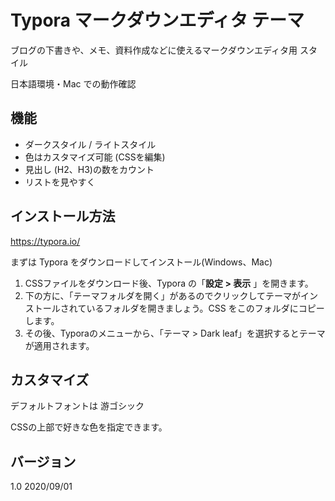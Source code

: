 # Typora マークダウンエディタ テーマ

ブログの下書きや、メモ、資料作成などに使えるマークダウンエディタ用 スタイル

日本語環境・Mac での動作確認



## 機能

- ダークスタイル / ライトスタイル
- 色はカスタマイズ可能 (CSSを編集)
- 見出し (H2、H3)の数をカウント
- リストを見やすく

## インストール方法

https://typora.io/

まずは Typora をダウンロードしてインストール(Windows、Mac)

1. CSSファイルをダウンロード後、Typora の「**設定 > 表示** 」を開きます。
2. 下の方に、「テーマフォルダを開く」があるのでクリックしてテーマがインストールされているフォルダを開きましょう。CSS をこのフォルダにコピーします。
3. その後、Typoraのメニューから、「テーマ > Dark leaf」を選択するとテーマが適用されます。

## カスタマイズ

デフォルトフォントは 游ゴシック



CSSの上部で好きな色を指定できます。

## バージョン
1.0 2020/09/01

